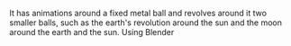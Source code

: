 It has animations around a fixed metal ball and revolves around it two smaller balls, such as the earth's revolution around the sun and the moon around the earth and the sun.
Using Blender
